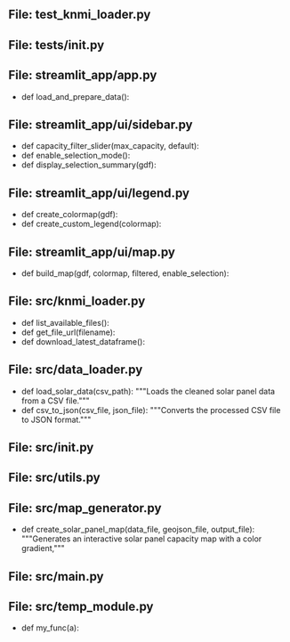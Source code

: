 ## File: test_knmi_loader.py

## File: tests/__init__.py

## File: streamlit_app/app.py
- def load_and_prepare_data():

## File: streamlit_app/ui/sidebar.py
- def capacity_filter_slider(max_capacity, default):
- def enable_selection_mode():
- def display_selection_summary(gdf):

## File: streamlit_app/ui/legend.py
- def create_colormap(gdf):
- def create_custom_legend(colormap):

## File: streamlit_app/ui/map.py
- def build_map(gdf, colormap, filtered, enable_selection):

## File: src/knmi_loader.py
- def list_available_files():
- def get_file_url(filename):
- def download_latest_dataframe():

## File: src/data_loader.py
- def load_solar_data(csv_path):
    """Loads the cleaned solar panel data from a CSV file."""
- def csv_to_json(csv_file, json_file):
    """Converts the processed CSV file to JSON format."""

## File: src/__init__.py

## File: src/utils.py

## File: src/map_generator.py
- def create_solar_panel_map(data_file, geojson_file, output_file):
    """Generates an interactive solar panel capacity map with a color gradient,"""

## File: src/main.py

## File: src/temp_module.py
- def my_func(a):
